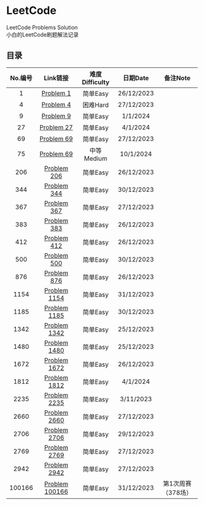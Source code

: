 # LeetCode
LeetCode Problems Solution  
小白的LeetCode刷题解法记录  

## 目录  
| No.编号 | Link链接 | 难度Difficulty | 日期Date | 备注Note |
| :--------:| :--------:| :----: | :-----: | :------: |
| 1 | [Problem 1](https://github.com/a-programmer-cat/LeetCode/tree/main/Easy/Problem1) | 简单Easy | 26/12/2023 |  |
| 4 | [Problem 4](https://github.com/a-programmer-cat/LeetCode/tree/main/Easy/Problem4) | 困难Hard | 27/12/2023 |  |
| 9 | [Problem 9](https://github.com/a-programmer-cat/LeetCode/tree/main/Easy/Problem9) | 简单Easy | 1/1/2024 |  |
| 27 | [Problem 27](https://github.com/a-programmer-cat/LeetCode/tree/main/Easy/Problem27) | 简单Easy | 4/1/2024 |  |
| 69 | [Problem 69](https://github.com/a-programmer-cat/LeetCode/tree/main/Easy/Problem69)  | 简单Easy | 27/12/2023 |  |
| 75 | [Problem 69](https://github.com/a-programmer-cat/LeetCode/tree/main/Medium/Problem75)  | 中等Medium | 10/1/2024 |  |
| 206 | [Problem 206](https://github.com/a-programmer-cat/LeetCode/tree/main/Easy/Problem206)  | 简单Easy | 26/12/2023 |  |
| 344 | [Problem 344](https://github.com/a-programmer-cat/LeetCode/tree/main/Easy/Problem344)  | 简单Easy | 30/12/2023 |  |
| 367 | [Problem 367](https://github.com/a-programmer-cat/LeetCode/tree/main/Easy/Problem367)  | 简单Easy | 27/12/2023 |  |
| 383 | [Problem 383](https://github.com/a-programmer-cat/LeetCode/tree/main/Easy/Problem383)  | 简单Easy | 26/12/2023 |  |
| 412 | [Problem 412](https://github.com/a-programmer-cat/LeetCode/tree/main/Easy/Problem412) | 简单Easy | 26/12/2023 |  |
| 500 | [Problem 500](https://github.com/a-programmer-cat/LeetCode/tree/main/Easy/Problem500)  | 简单Easy | 30/12/2023 |  |
| 876 | [Problem 876](https://github.com/a-programmer-cat/LeetCode/tree/main/Easy/Problem876)  | 简单Easy | 26/12/2023 |
| 1154 | [Problem 1154](https://github.com/a-programmer-cat/LeetCode/tree/main/Easy/Problem1154)  | 简单Easy | 31/12/2023 |  |
| 1185 | [Problem 1185](https://github.com/a-programmer-cat/LeetCode/tree/main/Easy/Problem1185)  | 简单Easy | 30/12/2023 |  |
| 1342 | [Problem 1342](https://github.com/a-programmer-cat/LeetCode/tree/main/Easy/Problem1342)  | 简单Easy | 25/12/2023 |  |
| 1480 | [Problem 1480](https://github.com/a-programmer-cat/LeetCode/tree/main/Easy/Problem1480)  | 简单Easy | 25/12/2023 |  |
| 1672 | [Problem 1672](https://github.com/a-programmer-cat/LeetCode/tree/main/Easy/Problem1672)  | 简单Easy | 26/12/2023 |  |
| 1812 | [Problem 1812](https://github.com/a-programmer-cat/LeetCode/tree/main/Easy/Problem1812)  | 简单Easy | 4/1/2024 |  |
| 2235 | [Problem 2235](https://github.com/a-programmer-cat/LeetCode/tree/main/Easy/Problem2235)  | 简单Easy | 3/11/2023 |  |
| 2660 | [Problem 2660](https://github.com/a-programmer-cat/LeetCode/tree/main/Easy/Problem2660)  | 简单Easy | 27/12/2023 |  |
| 2706 | [Problem 2706](https://github.com/a-programmer-cat/LeetCode/tree/main/Easy/Problem2706)  | 简单Easy | 29/12/2023 |  |
| 2769 | [Problem 2769](https://github.com/a-programmer-cat/LeetCode/tree/main/Easy/Problem2769)  | 简单Easy | 27/12/2023 |  |
| 2942 | [Problem 2942](https://github.com/a-programmer-cat/LeetCode/tree/main/Easy/Problem2942)  | 简单Easy | 27/12/2023 |  |
| 100166 | [Problem 100166](https://github.com/a-programmer-cat/LeetCode/tree/main/Easy/Problem100166)  | 简单Easy | 31/12/2023 | 第1次周赛（378场） |


